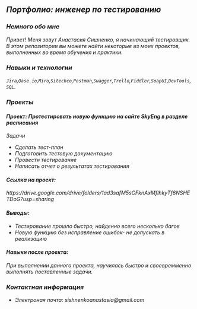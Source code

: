 <em><h2>Портфолио: инженер по тестированию</h2>

<h3>Немного обо мне</h3>
Привет! Меня зовут Анастасия Сишненко, я начинающий тестировщик.
В этом репозитории вы можете найти некоторые из моих проектов, выполненных во время обучения и практики.

<h3>Навыки и технологии</h3>
<code>Jira</code>,<code>Qase.io</code>,<code>Miro</code>,<code>Sitechco</code>,<code>Postman</code>,<code>Swagger</code>,<code>Trello</code>,<code>Fiddler</code>,<code>SoapUI</code>,<code>DevTools</code>,<code>SQL</code>.

<h3>Проекты</h3>
<h4>Проект: Протестировать новую функцию на сайте SkyEng в разделе расписания</h4>
Задачи
<ul>
  <li>Cделать тест-план </li>
<li>Подготовить тестовую документацию</li>
<li>Провести тестирование</li>
<li>Написать отчет о результатах тестирования</li></ul>
<h4>Ссылка на проект:</h4> https://drive.google.com/drive/folders/1ad3safM5sCFknAxMflhkyTf6NSHETDoG?usp=sharing
<h4>Выводы:</h4>
<ul> <li>Тестирование прошло быстро, найденно всего несколько багов</li>
  <li>Новую функцию без исправление ошибок- не допускать в реализацию </li>
</ul>
<h4>Навыки после проекта:</h4>
При выполнении данного проекта, научилась быстро и своевремменно выполнять поставленные задачи. 

<h3>Контактная информация</h3>
<ul>
  <li>Электроная почта: sishnenkoanastasia@gmail.com</li> </ul></em>
